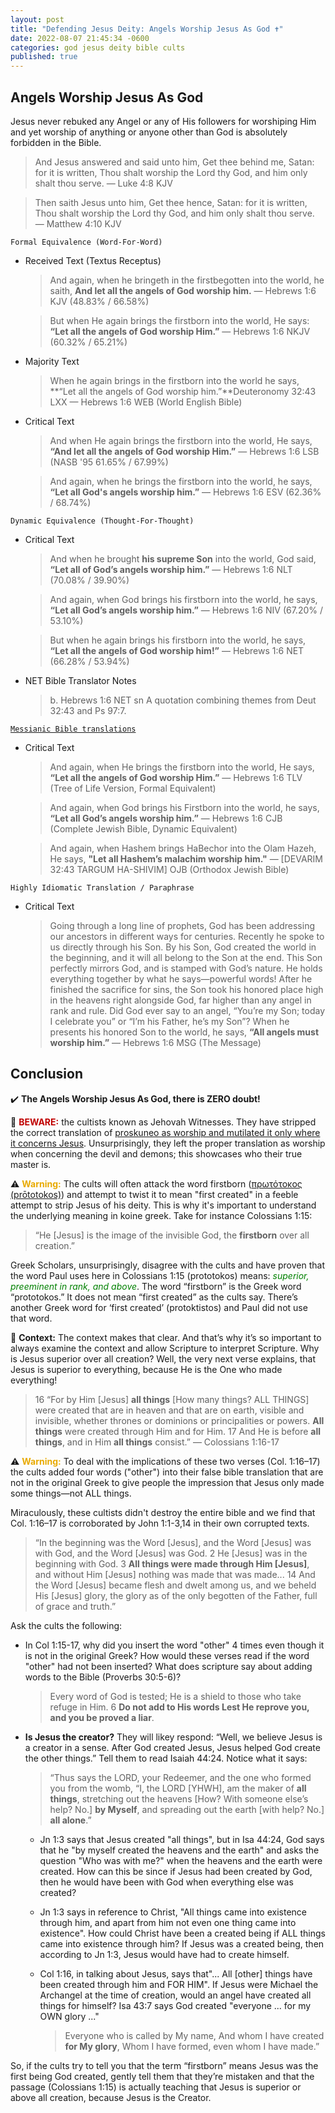 ```yaml
---
layout: post
title: "Defending Jesus Deity: Angels Worship Jesus As God ✝️"
date: 2022-08-07 21:45:34 -0600
categories: god jesus deity bible cults
published: true
---
```


## Angels Worship Jesus As God

Jesus never rebuked any Angel or any of His followers for worshiping Him and yet worship of anything or anyone other than God is absolutely forbidden in the Bible.

<!-- > And Jesus answered and said to him, **“It is written, ‘You shall worship the Lord your God and serve Him only.’”** &mdash; Luke 4:8 LSB -->

> And Jesus answered and said unto him, Get thee behind me, Satan: for it is written, Thou shalt worship the Lord thy God, and him only shalt thou serve. &mdash; Luke 4:8 KJV

<!-- > Then Jesus said to him, **“Go, Satan! For it is written, ‘You shall worship the Lord your God, and serve Him only.’”** &mdash; Matthew 4:10 LSB -->

> Then saith Jesus unto him, Get thee hence, Satan: for it is written, Thou shalt worship the Lord thy God, and him only shalt thou serve. &mdash; Matthew 4:10 KJV

`Formal Equivalence (Word-For-Word)`
- Received Text (Textus Receptus)

    > And again, when he bringeth in the firstbegotten into the world, he saith, **And let all the angels of God worship him.** &mdash; Hebrews 1:6 KJV (48.83% / 66.58%)

    > But when He again brings the firstborn into the world, He says: **“Let all the angels of God worship Him.”** &mdash; Hebrews 1:6 NKJV (60.32% / 65.21%)

- Majority Text

    > When he again brings in the firstborn into the world he says, **“Let all the angels of God worship him.”**Deuteronomy 32:43 LXX &mdash; Hebrews 1:6 WEB (World English Bible)

- Critical Text

    > And when He again brings the firstborn into the world, He says, **“And let all the angels of God worship Him.”** &mdash; Hebrews 1:6 LSB (NASB '95 61.65% / 67.99%)

    > And again, when he brings the firstborn into the world, he says, **“Let all God's angels worship him.”** &mdash; Hebrews 1:6 ESV (62.36% / 68.74%)

`Dynamic Equivalence (Thought-For-Thought)`
- Critical Text

    > And when he brought **his supreme Son** into the world, God said, **“Let all of God’s angels worship him.”** &mdash; Hebrews 1:6 NLT (70.08% / 39.90%)

    > And again, when God brings his firstborn into the world, he says, **“Let all God’s angels worship him.”** &mdash; Hebrews 1:6 NIV (67.20% / 53.10%)

    > But when he again brings his firstborn into the world, he says, **“Let all the angels of God worship him!”** &mdash; Hebrews 1:6 NET (66.28% / 53.94%)

- NET Bible Translator Notes
    
    > b. Hebrews 1:6 NET sn A quotation combining themes from Deut 32:43 and Ps 97:7.

[`Messianic Bible translations`](https://en.wikipedia.org/wiki/Messianic_Bible_translations)
- Critical Text
    > And again, when He brings the firstborn into the world, He says, **“Let all the angels of God worship Him.”** &mdash; Hebrews 1:6 TLV (Tree of Life Version, Formal Equivalent)

    > And again, when God brings his Firstborn into the world, he says, **“Let all God’s angels worship him.”** &mdash; Hebrews 1:6 CJB (Complete Jewish Bible, Dynamic Equivalent)

	> And again, when Hashem brings HaBechor into the Olam Hazeh, He says, **"Let all Hashem’s malachim worship him."** &mdash; [DEVARIM 32:43 TARGUM HA-SHIVIM] OJB (Orthodox Jewish Bible)

`Highly Idiomatic Translation / Paraphrase`
- Critical Text
    > Going through a long line of prophets, God has been addressing our ancestors in different ways for centuries. Recently he spoke to us directly through his Son. By his Son, God created the world in the beginning, and it will all belong to the Son at the end. This Son perfectly mirrors God, and is stamped with God’s nature. He holds everything together by what he says—powerful words! After he finished the sacrifice for sins, the Son took his honored place high in the heavens right alongside God, far higher than any angel in rank and rule. Did God ever say to an angel, “You’re my Son; today I celebrate you” or “I’m his Father, he’s my Son”? When he presents his honored Son to the world, he says, **“All angels must worship him.”** &mdash; Hebrews 1:6 MSG (The Message)

## Conclusion

✔️ **The Angels Worship Jesus As God, there is ZERO doubt!**

🚫 <span style="font-weight:bold;color:#C00000;">BEWARE:</span> the cultists known as Jehovah Witnesses. They have stripped the correct translation of [proskuneo as worship and mutilated it only where it concerns Jesus](https://carm.org/jehovahs-witnesses/the-new-world-translation-and-proskuneo-worship/). Unsurprisingly, they left the proper translation as worship when concerning the devil and demons; this showcases who their true master is.

⚠️ <span style="font-weight:bold;color:#E8AA00;">Warning:</span> The cults will often attack the word firstborn ([πρωτότοκος (prōtotokos)](https://biblehub.com/greek/4416.htm)) and attempt to twist it to mean "first created" in a feeble attempt to strip Jesus of his deity. This is why it's important to understand the underlying meaning in koine greek. Take for instance Colossians 1:15:

> “He [Jesus] is the image of the invisible God, the **firstborn** over all creation.”

Greek Scholars, unsurprisingly, disagree with the cults and have proven that the word Paul uses here in Colossians 1:15 (prototokos) means: <span style="font-style:italic;color:Green;">superior, preeminent in rank, and above</span>. The word “firstborn” is the Greek word “prototokos.” It does not mean “first created” as the cults say. There’s another Greek word for ‘first created’ (protoktistos) and Paul did not use that word.

📖 **Context:** The context makes that clear. And that’s why it’s so important to always examine the context and allow Scripture to interpret Scripture. Why is Jesus superior over all creation? Well, the very next verse explains, that Jesus is superior to everything, because He is the One who made everything!

> 16 “For by Him [Jesus] **all things** [How many things? ALL THINGS] were created that are in heaven and that are on earth, visible and invisible, whether thrones or dominions or principalities or powers. **All things** were created through Him and for Him. 17 And He is before **all things**, and in Him **all things** consist.” &mdash; Colossians 1:16-17

⚠️ <span style="font-weight:bold;color:#E8AA00;">Warning:</span> To deal with the implications of these two verses (Col. 1:16–17) the cults added four words ("other") into their false bible translation that are not in the original Greek to give people the impression that Jesus only made some things—not ALL things. 

Miraculously, these cultists didn't destroy the entire bible and we find that Col. 1:16–17 is corroborated by John 1:1-3,14 in their own corrupted texts.

> “In the beginning was the Word [Jesus], and the Word [Jesus] was with God, and the Word [Jesus] was God. 2 He [Jesus] was in the beginning with God. 3 **All things were made through Him [Jesus]**, and without Him [Jesus] nothing was made that was made... 14 And the Word [Jesus] became flesh and dwelt among us, and we beheld His [Jesus] glory, the glory as of the only begotten of the Father, full of grace and truth.”

Ask the cults the following:

- In Col 1:15-17, why did you insert the word "other" 4 times even though it is not in the original Greek? How would these verses read if the word "other" had not been inserted? What does scripture say about adding words to the Bible (Proverbs 30:5-6)?

	> Every word of God is tested;
	He is a shield to those who take refuge in Him.
	6 **Do not add to His words
	Lest He reprove you, and you be proved a liar**.

- **Is Jesus the creator?** They will likey respond: “Well, we believe Jesus is a creator in a sense. After God created Jesus, Jesus helped God create the other things.” Tell them to read Isaiah 44:24. Notice what it says:

	> “Thus says the LORD, your Redeemer, and the one who formed you from the womb, “I, the LORD [YHWH], am the maker of **all things**, stretching out the heavens [How? With someone else’s help? No.] **by Myself**, and spreading out the earth [with help? No.] **all alone**.”

	- Jn 1:3 says that Jesus created "all things", but in Isa 44:24, God says that he "by myself created the heavens and the earth" and asks the question "Who was with me?" when the heavens and the earth were created. How can this be since if Jesus had been created by God, then he would have been with God when everything else was created?

	- Jn 1:3 says in reference to Christ, "All things came into existence through him, and apart from him not even one thing came into existence". How could Christ have been a created being if ALL things came into existence through him? If Jesus was a created being, then according to Jn 1:3, Jesus would have had to create himself.

	- Col 1:16, in talking about Jesus, says that"... All [other] things have been created through him and FOR HIM". If Jesus were Michael the Archangel at the time of creation, would an angel have created all things for himself? Isa 43:7 says God created "everyone ... for my OWN glory ..."

		> Everyone who is called by My name,
		And whom I have created **for My glory**,
		Whom I have formed, even whom I have made.”

So, if the cults try to tell you that the term “firstborn” means Jesus was the first being God created, gently tell them that they’re mistaken and that the passage (Colossians 1:15) is actually teaching that Jesus is superior or above all creation, because Jesus is the Creator.

<script>
	var refTagger = {
		settings: {
			bibleVersion: 'ESV'
		}
	}; 

	(function(d, t) {
		var n=d.querySelector('[nonce]');
		refTagger.settings.nonce = n && (n.nonce||n.getAttribute('nonce'));
		var g = d.createElement(t), s = d.getElementsByTagName(t)[0];
		g.src = 'https://api.reftagger.com/v2/RefTagger.js';
		g.nonce = refTagger.settings.nonce;
		s.parentNode.insertBefore(g, s);
	}(document, 'script'));
</script>
